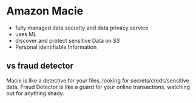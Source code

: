 # Amazon Macie
- fully managed data security and data privacy service
- uses ML
- discover and protect sensitive Data on S3
- Personal identifiable Information

## vs fraud detector
Macie is like a detective for your files, looking for secrets/creds/sensitive data.
Fraud Detector is like a guard for your online transactions, watching out for anything shady.